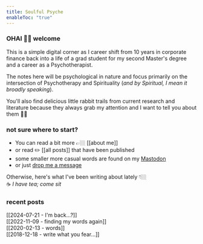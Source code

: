 ```yaml
---
title: Soulful Psyche
enableToc: "true"
---
```

### OHAI 👋🏼 welcome

This is a simple digital corner as I career shift from 10 years in corporate finance back into a life of a grad student for my second Master's degree and a career as a Psychotherapist.

The notes here will be psychological in nature and focus primarily on the intersection of Psychotherapy and Spirituality (*and by Spiritual, I mean it broadly speaking*).

You'll also find delicious little rabbit trails from current research and literature because they always grab my attention and I want to tell you about them 🤙🏼

### not sure where to start?
- You can read a bit more 👉🏼 [[about me]]
- or read ✏️ [[all posts]] that have been published 
- some smaller more casual words are found on my [Mastodon](https://mstdn.games/@craftykraken)
- or just [drop me a message](tab:https://letterbird.co/heyraeh)

Otherwise, here's what I've been writing about lately 👇🏼\
☕️ *I have tea; come sit*<br>
### recent posts
[[2024-07-21 - I'm back...?]]\
[[2022-11-09 - finding my words again]]\
[[2020-02-13 - words]]\
[[2018-12-18 - write what you fear...]]




